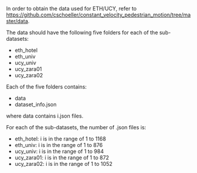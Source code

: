 In order to obtain the data used for ETH/UCY, refer to https://github.com/cschoeller/constant_velocity_pedestrian_motion/tree/master/data.

The data should have the following five folders for each of the sub-datasets:

- eth_hotel
- eth_univ
- ucy_univ
- ucy_zara01
- ucy_zara02

Each of the five folders contains:

- data
- dataset_info.json

where data contains i.json files.

For each of the sub-datasets, the number of .json files is:

- eth_hotel: i is in the range of 1 to 1168
- eth_univ: i is in the range of 1 to 876
- ucy_univ: i is in the range of 1 to 984
- ucy_zara01: i is in the range of 1 to 872
- ucy_zara02: i is in the range of 1 to 1052
